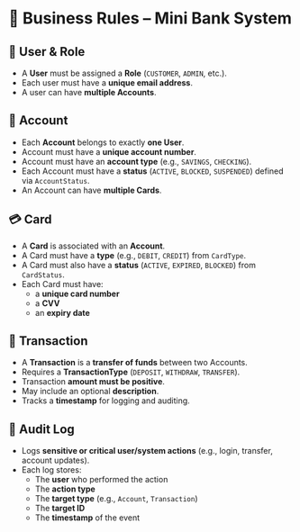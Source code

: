 # 🧠 Business Rules – Mini Bank System

## 👤 User & Role

- A **User** must be assigned a **Role** (`CUSTOMER`, `ADMIN`, etc.).
- Each user must have a **unique email address**.
- A user can have **multiple Accounts**.

## 💼 Account

- Each **Account** belongs to exactly **one User**.
- Account must have a **unique account number**.
- Account must have an **account type** (e.g., `SAVINGS`, `CHECKING`).
- Each Account must have a **status** (`ACTIVE`, `BLOCKED`, `SUSPENDED`) defined via `AccountStatus`.
- An Account can have **multiple Cards**.

## 💳 Card

- A **Card** is associated with an **Account**.
- A Card must have a **type** (e.g., `DEBIT`, `CREDIT`) from `CardType`.
- A Card must also have a **status** (`ACTIVE`, `EXPIRED`, `BLOCKED`) from `CardStatus`.
- Each Card must have:
    - a **unique card number**
    - a **CVV**
    - an **expiry date**

## 🔁 Transaction

- A **Transaction** is a **transfer of funds** between two Accounts.
- Requires a **TransactionType** (`DEPOSIT`, `WITHDRAW`, `TRANSFER`).
- Transaction **amount must be positive**.
- May include an optional **description**.
- Tracks a **timestamp** for logging and auditing.

## 📝 Audit Log

- Logs **sensitive or critical user/system actions** (e.g., login, transfer, account updates).
- Each log stores:
    - The **user** who performed the action
    - The **action type**
    - The **target type** (e.g., `Account`, `Transaction`)
    - The **target ID**
    - The **timestamp** of the event
